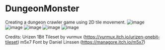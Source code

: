 # DungeonMonster
 Creating a dungeon crawler game using 2D tile movement.
 ![image](https://github.com/user-attachments/assets/770122ff-0726-4f9f-9c5e-5e4a0dfd087b)
 ![image](https://github.com/user-attachments/assets/7ad8a555-088c-4e4f-97c8-eaec71fb8d90)
 ![image](https://github.com/user-attachments/assets/e12b68bc-45c9-4f6c-93c1-8e6efac50da5)
 ![image](https://github.com/user-attachments/assets/7f1c7f0c-2654-4d18-ab05-aae98e84d6ab)
 ![image](https://github.com/user-attachments/assets/c210f931-6575-4d7b-a566-dcc10f2bdd7c)

 Credits: 
 Urizen 1Bit Tileset by vurmux (https://vurmux.itch.io/urizen-onebit-tileset)
 m5x7 Font by Daniel Linssen (https://managore.itch.io/m5x7)
